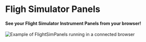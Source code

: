 Fligh Simulator Panels
======================

#### See your Flight Simulator Instrument Panels from your browser! ####

![Example of FlightSimPanels running in a connected browser](blob/master/README/flightpanels.png)